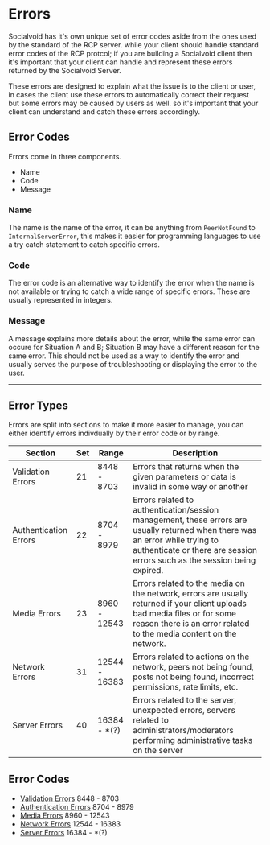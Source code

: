 # Errors

Socialvoid has it's own unique set of error codes aside from the ones
used by the standard of the RCP server. while your client should handle
standard error codes of the RCP protcol; if you are building a Socialvoid
client then it's important that your client can handle and represent these
errors returned by the Socialvoid Server.

These errors are designed to explain what the issue is to the client or
user, in cases the client use these errors to automatically correct their
request but some errors may be caused by users as well. so it's important
that your client can understand and catch these errors accordingly.


## Error Codes

Errors come in three components.

 - Name
 - Code
 - Message

### Name
The name is the name of the error, it can be anything from `PeerNotFound`
to `InternalServerError`, this makes it easier for programming languages
to use a try catch statement to catch specific errors.

### Code
The error code is an alternative way to identify the error when the
name is not available or trying to catch a wide range of specific errors.
These are usually represented in integers.

### Message
A message explains more details about the error, while the same error
can occure for Situation A and B; Situation B may have a different reason
for the same error. This should not be used as a way to identify the error
and usually serves the purpose of troubleshooting or displaying the error
to the user.

--------------------------------------------------------------------------

## Error Types

Errors are split into sections to make it more easier to manage, you can
either identify errors indivdually by their error code or by range.

| Section               | Set | Range         | Description                                                                                                                                                                                                |
|-----------------------|-----|---------------|------------------------------------------------------------------------------------------------------------------------------------------------------------------------------------------------------------|
| Validation Errors     | 21  | 8448 - 8703   | Errors that returns when the given parameters or data is invalid in some way or another                                                                                                                    |
| Authentication Errors | 22  | 8704 - 8979   | Errors related to authentication/session management, these errors are usually returned when there was an error while trying to authenticate or there are session errors such as the session being expired. |
| Media Errors          | 23  | 8960 - 12543  | Errors related to the media on the network, errors are usually returned if your client uploads bad media files or for some reason there is an error related to the media content on the network.           |
| Network Errors        | 31  | 12544 - 16383 | Errors related to actions on the network, peers not being found, posts not being found, incorrect permissions, rate limits, etc.                                                                           |
| Server Errors         | 40  | 16384 - *(?)  | Errors related to the server, unexpected errors, servers related to administrators/moderators performing administrative tasks on the server                                                                |

## Error Codes

 - [Validation Errors](ValidationErrors.md) 8448 - 8703
 - [Authentication Errors](AuthenticationErrors.md) 8704 - 8979
 - [Media Errors](MediaErrors.md) 8960 - 12543
 - [Network Errors](NetworkErrors.md) 12544 - 16383
 - [Server Errors](ServerErrors.md) 16384 - *(?)